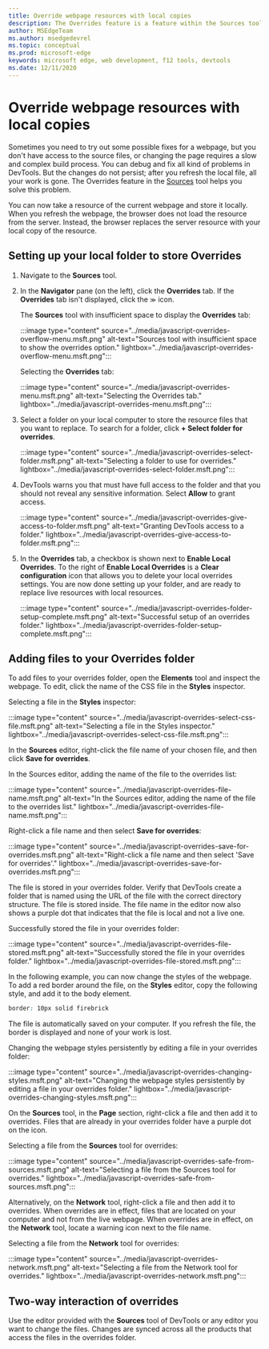 ```yaml
---
title: Override webpage resources with local copies
description: The Overrides feature is a feature within the Sources tool of Microsoft Edge DevTools that allows you to copy webpage resources to your hard drive.  When you refresh the webpage, DevTools do not load the resource but replace it with your local copy instead.
author: MSEdgeTeam
ms.author: msedgedevrel
ms.topic: conceptual
ms.prod: microsoft-edge
keywords: microsoft edge, web development, f12 tools, devtools
ms.date: 12/11/2020
---
```

# Override webpage resources with local copies

Sometimes you need to try out some possible fixes for a webpage, but you don't have access to the source files, or changing the page requires a slow and complex build process.  You can debug and fix all kind of problems in DevTools.  But the changes do not persist; after you refresh the local file, all your work is gone.  The Overrides feature in the [Sources](../sources/index.md) tool helps you solve this problem.

You can now take a resource of the current webpage and store it locally.  When you refresh the webpage, the browser does not load the resource from the server.  Instead, the browser replaces the server resource with your local copy of the resource.


<!-- ====================================================================== -->
## Setting up your local folder to store Overrides

1.  Navigate to the **Sources** tool.
1.  In the **Navigator** pane (on the left), click the **Overrides** tab.  If the **Overrides** tab isn't displayed, click the <code>&#x0226B;</code><!--`≫`--> icon.

    The **Sources** tool with insufficient space to display the **Overrides** tab:

    :::image type="content" source="../media/javascript-overrides-overflow-menu.msft.png" alt-text="Sources tool with insufficient space to show the overrides option." lightbox="../media/javascript-overrides-overflow-menu.msft.png":::

    Selecting the **Overrides** tab:

    :::image type="content" source="../media/javascript-overrides-menu.msft.png" alt-text="Selecting the Overrides tab." lightbox="../media/javascript-overrides-menu.msft.png":::

1.  Select a folder on your local computer to store the resource files that you want to replace.  To search for a folder, click **+ Select folder for overrides**.

    :::image type="content" source="../media/javascript-overrides-select-folder.msft.png" alt-text="Selecting a folder to use for overrides." lightbox="../media/javascript-overrides-select-folder.msft.png":::

1.  DevTools warns you that must have full access to the folder and that you should not reveal any sensitive information.  Select **Allow** to grant access.

    :::image type="content" source="../media/javascript-overrides-give-access-to-folder.msft.png" alt-text="Granting DevTools access to a folder." lightbox="../media/javascript-overrides-give-access-to-folder.msft.png":::

1.  In the **Overrides** tab, a checkbox is shown next to **Enable Local Overrides**.  To the right of **Enable Local Overrides** is a **Clear configuration** icon that allows you to delete your local overrides settings.  You are now done setting up your folder, and are ready to replace live resources with local resources.

    :::image type="content" source="../media/javascript-overrides-folder-setup-complete.msft.png" alt-text="Successful setup of an overrides folder." lightbox="../media/javascript-overrides-folder-setup-complete.msft.png":::


<!-- ====================================================================== -->
## Adding files to your Overrides folder

To add files to your overrides folder, open the **Elements** tool and inspect the webpage.  To edit, click the name of the CSS file in the **Styles** inspector.

Selecting a file in the **Styles** inspector:

:::image type="content" source="../media/javascript-overrides-select-css-file.msft.png" alt-text="Selecting a file in the Styles inspector." lightbox="../media/javascript-overrides-select-css-file.msft.png":::

In the **Sources** editor, right-click the file name of your chosen file, and then click **Save for overrides**.

In the Sources editor, adding the name of the file to the overrides list:

:::image type="content" source="../media/javascript-overrides-file-name.msft.png" alt-text="In the Sources editor, adding the name of the file to the overrides list." lightbox="../media/javascript-overrides-file-name.msft.png":::

Right-click a file name and then select **Save for overrides**:

:::image type="content" source="../media/javascript-overrides-save-for-overrides.msft.png" alt-text="Right-click a file name and then select 'Save for overrides'." lightbox="../media/javascript-overrides-save-for-overrides.msft.png":::

The file is stored in your overrides folder.  Verify that DevTools create a folder that is named using the URL of the file with the correct directory structure.  The file is stored inside.  The file name in the editor now also shows a purple dot that indicates that the file is local and not a live one.

Successfully stored the file in your overrides folder:

:::image type="content" source="../media/javascript-overrides-file-stored.msft.png" alt-text="Successfully stored the file in your overrides folder." lightbox="../media/javascript-overrides-file-stored.msft.png":::

In the following example, you can now change the styles of the webpage.  To add a red border around the file, on the **Styles** editor, copy the following style, and add it to the body element.

```css
border: 10px solid firebrick
```

The file is automatically saved on your computer.  If you refresh the file, the border is displayed and none of your work is lost.

Changing the webpage styles persistently by editing a file in your overrides folder:

:::image type="content" source="../media/javascript-overrides-changing-styles.msft.png" alt-text="Changing the webpage styles persistently by editing a file in your overrides folder." lightbox="../media/javascript-overrides-changing-styles.msft.png":::

On the **Sources** tool, in the **Page** section, right-click a file and then add it to overrides.  Files that are already in your overrides folder have a purple dot on the icon.

Selecting a file from the **Sources** tool for overrides:

:::image type="content" source="../media/javascript-overrides-safe-from-sources.msft.png" alt-text="Selecting a file from the Sources tool for overrides." lightbox="../media/javascript-overrides-safe-from-sources.msft.png":::

Alternatively, on the **Network** tool, right-click a file and then add it to overrides.  When overrides are in effect, files that are located on your computer and not from the live webpage.  When overrides are in effect, on the **Network** tool, locate a warning icon next to the file name.

Selecting a file from the **Network** tool for overrides:

:::image type="content" source="../media/javascript-overrides-network.msft.png" alt-text="Selecting a file from the Network tool for overrides." lightbox="../media/javascript-overrides-network.msft.png":::


<!-- ====================================================================== -->
## Two-way interaction of overrides

Use the editor provided with the **Sources** tool of DevTools or any editor you want to change the files.  Changes are synced across all the products that access the files in the overrides folder.
